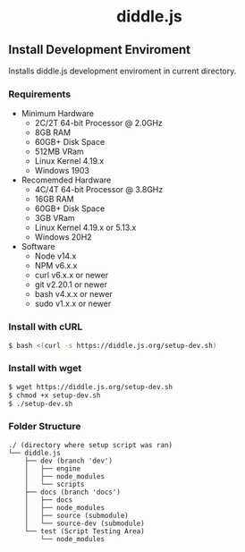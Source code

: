 <center>
  <h1>diddle.js</h1>
</center>

## Install Development Enviroment
Installs diddle.js development enviroment in current directory.

### Requirements
- Minimum Hardware
  - 2C/2T 64-bit Processor @ 2.0GHz
  - 8GB RAM
  - 60GB+ Disk Space
  - 512MB VRam
  - Linux Kernel 4.19.x
  - Windows 1903
- Recomemded Hardware
  - 4C/4T 64-bit Processor @ 3.8GHz
  - 16GB RAM
  - 60GB+ Disk Space
  - 3GB VRam
  - Linux Kernel 4.19.x or 5.13.x
  - Windows 20H2
- Software
  - Node v14.x
  - NPM  v6.x.x
  - curl v6.x.x or newer
  - git  v2.20.1 or newer
  - bash v4.x.x or newer
  - sudo v1.x.x or newer

### Install with cURL
```bash
$ bash <(curl -s https://diddle.js.org/setup-dev.sh)
```

### Install with wget
```bash
$ wget https://diddle.js.org/setup-dev.sh
$ chmod +x setup-dev.sh
$ ./setup-dev.sh
```

### Folder Structure
```
./ (directory where setup script was ran)
└── diddle.js
    ├── dev (branch 'dev')
    │   ├── engine
    │   ├── node_modules
    │   └── scripts
    ├── docs (branch 'docs')
    │   ├── docs
    │   ├── node_modules
    │   ├── source (submodule)
    │   └── source-dev (submodule)
    └── test (Script Testing Area)
        └── node_modules
```

